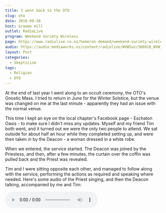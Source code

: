 ```yaml
---
title: I went back to the OTO
slug: oto
date: 2018-09-30
host: Graeme Hill
outlet: RadioLive
program: Weekend Variety Wireless
page: https://www.radiolive.co.nz/home/on-demand/weekend-variety-wireless/2018/09/weekend-variety-wireless--in-case-you-missed-sunday.html
audio: https://audio.mediaworks.nz/content/radiolive/WVWSun/300918_WVW_Sketicalthouhgts_2.mp3
layout: Post
categories:
  - Skepticism
tags:
  - Religion
  - OTO
---
```


At the end of last year I went along to an occult ceremony, the OTO's Gnostic Mass. I tried to return in June for the Winter Solstice, but the venue was changed on me at the last minute - apparently they had an issue with the normal venue.

<!-- more -->

This time I kept an eye on the local chapter's Facebook page - Eschaton Oasis - to make sure I didn't miss any updates. Myself and my friend Tim both went, and it turned out we were the only two people to attend. We sat outside for about half an hour while they completed setting up, and were then taken in by the Deacon - a woman dressed in a white robe.

When we entered, the service started. The Deacon was joined by the Priestess, and then, after a few minutes, the curtain over the coffin was pulled back and the Priest was revealed.

Tim and I were sitting opposite each other, and managed to follow along with the service, performing the actions as required and speaking where needed. Here's some audio of the Priest singing, and then the Deacon talking, accompanied by me and Tim:

<audio controls src="/media/audio/skepticism/GnosticMass.mp3" />

Salt was added to water and used as a blessing. There was a lot of walking in circles, many crosses drawn in the air, and a lot of attention paid to the priest's lance (a long wooden spear).

There were some comedy moments, like when the curtain got stuck while the priest was trying to open it to reveal the high priestess naked on the altar. The veil was supposed to be pierced by the priest's lance (yes, there's a lot of sexual symbolism in the service!), but the curtain ring got caught on the join between the two halves of the curtain rod. I was afraid for a few seconds that the priest's attempts to free the curtain were going to bring the curtain crashing down, along with the large pillars that it was attached to, but eventually the ring shifted and all was good.

Here's the audio from when the curtain got stuck. You can hear the jangling of the curtain rings, and the banging of the priest's lance on the curtain rail:

<audio controls src="/media/audio/skepticism/OTOCurtains.mp3" />

I noticed this time round that the word "sperm" was mentioned a couple of times before the communion.

> "Glory to Thee, beyond all term, Thy spring of sperm, thy seed and germ!"

> "Touto esti to sperma mou" (which apparently translates as "this is my Seed")

There are also several other mentions of seed, e.g.:

> "Brooding and breeding, source and seed"

> "Therefore by seed and root and stem and bud and leaf and flower and fruit do we invoke Thee"

The communion biscuit, with the priest's sperm in it, seemed to be nicer than last time - they may have added something fruity, so the taste was okay. However, it was just as dry as before. I was prepared, though, and spent 30 seconds before I went up for communion filling my mouth with saliva. This definitely helped me to eat the biscuit faster, and the glass of wine was definitely handy for washing it down.

After the ceremony we were invited to go to the pub with the three members who ran the service. We declined, but next time I will make sure I go along.

![Page 1](./IMG_3467.jpg)

![Page 2](./IMG_3468.jpg)

![Page 3](./IMG_3469.jpg)

![Page 4](./IMG_3470.jpg)
